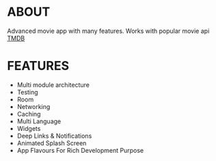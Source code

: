 # ABOUT
Advanced movie app with many features. Works with popular movie api [TMDB](https://www.themoviedb.org/)

# FEATURES
- Multi module architecture
- Testing
- Room
- Networking
- Caching
- Multi Language
- Widgets
- Deep Links & Notifications
- Animated Splash Screen
- App Flavours For Rich Development Purpose